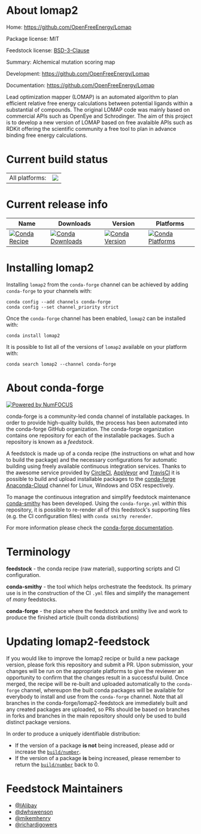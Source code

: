 About lomap2
============

Home: https://github.com/OpenFreeEnergy/Lomap

Package license: MIT

Feedstock license: [BSD-3-Clause](https://github.com/conda-forge/lomap2-feedstock/blob/main/LICENSE.txt)

Summary: Alchemical mutation scoring map

Development: https://github.com/OpenFreeEnergy/Lomap

Documentation: https://github.com/OpenFreeEnergy/Lomap

Lead optimization mapper (LOMAP) is an automated algorithm to plan efficient
relative free energy calculations between potential ligands within a
substantial of compounds. The original LOMAP code was mainly based
on commercial APIs such as OpenEye and Schrodinger.
The aim of this project is to develop a new version of LOMAP based on
free avalaible APIs such as RDKit offering the scientific community
a free tool to plan in advance binding free energy calculations.


Current build status
====================


<table><tr><td>All platforms:</td>
    <td>
      <a href="https://dev.azure.com/conda-forge/feedstock-builds/_build/latest?definitionId=15682&branchName=main">
        <img src="https://dev.azure.com/conda-forge/feedstock-builds/_apis/build/status/lomap2-feedstock?branchName=main">
      </a>
    </td>
  </tr>
</table>

Current release info
====================

| Name | Downloads | Version | Platforms |
| --- | --- | --- | --- |
| [![Conda Recipe](https://img.shields.io/badge/recipe-lomap2-green.svg)](https://anaconda.org/conda-forge/lomap2) | [![Conda Downloads](https://img.shields.io/conda/dn/conda-forge/lomap2.svg)](https://anaconda.org/conda-forge/lomap2) | [![Conda Version](https://img.shields.io/conda/vn/conda-forge/lomap2.svg)](https://anaconda.org/conda-forge/lomap2) | [![Conda Platforms](https://img.shields.io/conda/pn/conda-forge/lomap2.svg)](https://anaconda.org/conda-forge/lomap2) |

Installing lomap2
=================

Installing `lomap2` from the `conda-forge` channel can be achieved by adding `conda-forge` to your channels with:

```
conda config --add channels conda-forge
conda config --set channel_priority strict
```

Once the `conda-forge` channel has been enabled, `lomap2` can be installed with:

```
conda install lomap2
```

It is possible to list all of the versions of `lomap2` available on your platform with:

```
conda search lomap2 --channel conda-forge
```


About conda-forge
=================

[![Powered by
NumFOCUS](https://img.shields.io/badge/powered%20by-NumFOCUS-orange.svg?style=flat&colorA=E1523D&colorB=007D8A)](https://numfocus.org)

conda-forge is a community-led conda channel of installable packages.
In order to provide high-quality builds, the process has been automated into the
conda-forge GitHub organization. The conda-forge organization contains one repository
for each of the installable packages. Such a repository is known as a *feedstock*.

A feedstock is made up of a conda recipe (the instructions on what and how to build
the package) and the necessary configurations for automatic building using freely
available continuous integration services. Thanks to the awesome service provided by
[CircleCI](https://circleci.com/), [AppVeyor](https://www.appveyor.com/)
and [TravisCI](https://travis-ci.com/) it is possible to build and upload installable
packages to the [conda-forge](https://anaconda.org/conda-forge)
[Anaconda-Cloud](https://anaconda.org/) channel for Linux, Windows and OSX respectively.

To manage the continuous integration and simplify feedstock maintenance
[conda-smithy](https://github.com/conda-forge/conda-smithy) has been developed.
Using the ``conda-forge.yml`` within this repository, it is possible to re-render all of
this feedstock's supporting files (e.g. the CI configuration files) with ``conda smithy rerender``.

For more information please check the [conda-forge documentation](https://conda-forge.org/docs/).

Terminology
===========

**feedstock** - the conda recipe (raw material), supporting scripts and CI configuration.

**conda-smithy** - the tool which helps orchestrate the feedstock.
                   Its primary use is in the construction of the CI ``.yml`` files
                   and simplify the management of *many* feedstocks.

**conda-forge** - the place where the feedstock and smithy live and work to
                  produce the finished article (built conda distributions)


Updating lomap2-feedstock
=========================

If you would like to improve the lomap2 recipe or build a new
package version, please fork this repository and submit a PR. Upon submission,
your changes will be run on the appropriate platforms to give the reviewer an
opportunity to confirm that the changes result in a successful build. Once
merged, the recipe will be re-built and uploaded automatically to the
`conda-forge` channel, whereupon the built conda packages will be available for
everybody to install and use from the `conda-forge` channel.
Note that all branches in the conda-forge/lomap2-feedstock are
immediately built and any created packages are uploaded, so PRs should be based
on branches in forks and branches in the main repository should only be used to
build distinct package versions.

In order to produce a uniquely identifiable distribution:
 * If the version of a package **is not** being increased, please add or increase
   the [``build/number``](https://docs.conda.io/projects/conda-build/en/latest/resources/define-metadata.html#build-number-and-string).
 * If the version of a package **is** being increased, please remember to return
   the [``build/number``](https://docs.conda.io/projects/conda-build/en/latest/resources/define-metadata.html#build-number-and-string)
   back to 0.

Feedstock Maintainers
=====================

* [@IAlibay](https://github.com/IAlibay/)
* [@dwhswenson](https://github.com/dwhswenson/)
* [@mikemhenry](https://github.com/mikemhenry/)
* [@richardjgowers](https://github.com/richardjgowers/)


